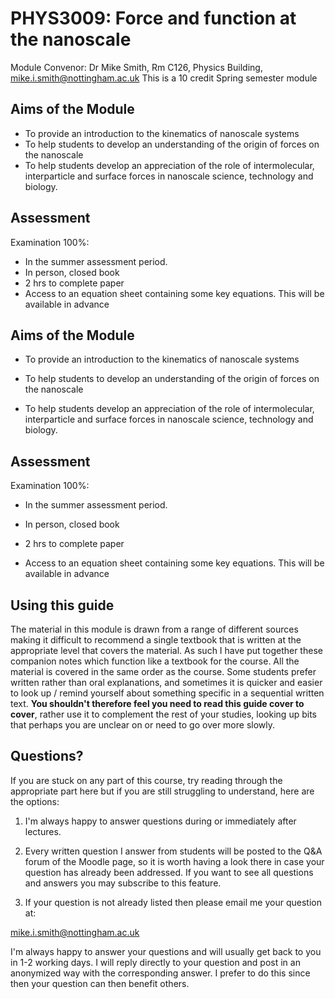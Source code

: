 # PHYS3009: Force and function at the nanoscale

Module Convenor: Dr Mike Smith, Rm C126, Physics Building, mike.i.smith@nottingham.ac.uk
This is a 10 credit Spring semester module

## Aims of the Module

-	To provide an introduction to the kinematics of nanoscale systems
-	To help students to develop an understanding of the origin of forces on the nanoscale
-	To help students develop an appreciation of the role of intermolecular, interparticle and surface forces in nanoscale science, technology and biology.

## Assessment

Examination 100%:

-	In the summer assessment period.
-	In person, closed book
-	2 hrs to complete paper
-	Access to an equation sheet containing some key equations. This will be available in advance

## Aims of the Module

-   To provide an introduction to the kinematics of nanoscale systems

-   To help students to develop an understanding of the origin of forces
    on the nanoscale

-   To help students develop an appreciation of the role of
    intermolecular, interparticle and surface forces in nanoscale
    science, technology and biology.

## Assessment

Examination 100%:

-   In the summer assessment period.

-   In person, closed book

-   2 hrs to complete paper

-   Access to an equation sheet containing some key equations. This will
    be available in advance


## Using this guide

The material in this module is drawn from a range of different sources
making it difficult to recommend a single textbook that is written at
the appropriate level that covers the material. As such I have put
together these companion notes which function like a textbook for the
course. All the material is covered in the same order as the course.
Some students prefer written rather than oral explanations, and
sometimes it is quicker and easier to look up / remind yourself about
something specific in a sequential written text. **You shouldn't
therefore feel you need to read this guide cover to cover**, rather use
it to complement the rest of your studies, looking up bits that perhaps
you are unclear on or need to go over more slowly.

## Questions?

If you are stuck on any part of this course, try reading through the
appropriate part here but if you are still struggling to understand,
here are the options:

1.  I'm always happy to answer questions during or immediately after
    lectures.

2.  Every written question I answer from students will be posted to the
    Q&A forum of the Moodle page, so it is worth having a look there in
    case your question has already been addressed. If you want to see
    all questions and answers you may subscribe to this feature.

3.  If your question is not already listed then please email me your
    question at:

<mike.i.smith@nottingham.ac.uk>

I'm always happy to answer your questions and will usually get back to
you in 1-2 working days. I will reply directly to your question and
post in an anonymized way with the corresponding answer. I prefer to
do this since then your question can then benefit others.
